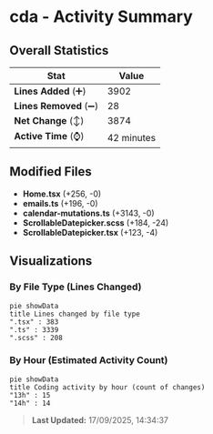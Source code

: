 # cda - Activity Summary 

## Overall Statistics

| Stat                   | Value                                                             |
| ---------------------- | ----------------------------------------------------------------- |
| **Lines Added** (➕)   | 3902                                          |
| **Lines Removed** (➖) | 28                                        |
| **Net Change** (↕)    | 3874                |
| **Active Time** (⌚)   | 42 minutes |


## Modified Files
- **Home.tsx** (+256, -0)
- **emails.ts** (+196, -0)
- **calendar-mutations.ts** (+3143, -0)
- **ScrollableDatepicker.scss** (+184, -24)
- **ScrollableDatepicker.tsx** (+123, -4)

## Visualizations

### By File Type (Lines Changed)

```mermaid
pie showData
title Lines changed by file type
".tsx" : 383
".ts" : 3339
".scss" : 208
```

### By Hour (Estimated Activity Count)

```mermaid
pie showData
title Coding activity by hour (count of changes)
"13h" : 15
"14h" : 14
```


> **Last Updated:** 17/09/2025, 14:34:37
